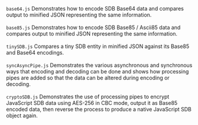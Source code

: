 `base64.js` Demonstrates how to encode SDB Base64 data and compares output to minified JSON representing the same information.<br/><br/>
`base85.js` Demonstrates how to encode SDB Base85 / Ascii85 data and compares output to minified JSON representing the same information.<br/><br/>
`tinySDB.js` Compares a tiny SDB entity in minified JSON against its Base85 and Base64 encodings.<br/><br/>
`syncAsyncPipe.js` Demonstrates the various asynchronous and synchronous ways that encoding and decoding can be done and shows how processing pipes are added so that the data can be altered during encoding or decoding.<br/><br/>
`cryptoSDB.js` Demonstrates the use of processing pipes to encrypt JavaScript SDB data using AES-256 in CBC mode, output it as Base85 encoded data, then reverse the process to produce a native JavaScript SDB object again.
